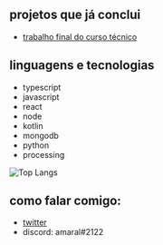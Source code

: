 ## projetos que já conclui 
- [trabalho final do curso técnico](https://github.com/amaraal/ceos)

## linguagens e tecnologias
- typescript
- javascript
- react
- node
- kotlin
- mongodb
- python
- processing

![Top Langs](https://github-readme-stats.vercel.app/api/top-langs/?username=amaraal&layout=compact)

## como falar comigo:
- [twitter](https://twitter.com/pedr_amaral)
- discord: amaral#2122
